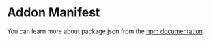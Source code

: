 # Addon Manifest

You can learn more about package.json from the [npm documentation](https://docs.npmjs.com/files/package.json).
